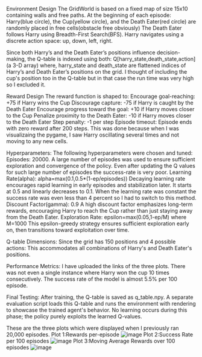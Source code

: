 Environment Design
The GridWorld is based on a fixed map of size 15x10 containing walls and free paths. At the beginning of each episode:
Harry(blue circle), the Cup(yellow circle), and the Death Eater(red circle) are randomly placed in free cells(obstacle free obviously)
The Death Eater follows Harry using Breadth-First Search(BFS).
Harry navigates using a discrete action space: up, down, left, right.

Since both Harry’s and the Death Eater’s positions influence decision-making, the Q-table is indexed using both:
Q[harry_state,death_state,action] (a 3-D array)
where, harry_state and death_state are flattened indices of Harry’s and Death Eater’s positions on the grid.
I thought of including the cup's position too in the Q-table but in that case the run time was very high so I excluded it. 

Reward Design
The reward function is shaped to:
Encourage goal-reaching: +75 if Harry wins the Cup
Discourage capture: -75 if Harry is caught by the Death Eater
Encourage progress toward the goal: +10 if Harry moves closer to the Cup
Penalize proximity to the Death Eater: -10 if Harry moves closer to the Death Eater
Step penalty: -1 per step
Episode timeout: Episode ends with zero reward after 200 steps. This was done because when I was visualizaing the pygame, I saw Harry oscillating several times and not moving to any new cells.

Hyperparameters:
The following hyperparameters were chosen and tuned:
Episodes: 20000. A large number of episodes was used to ensure sufficient exploration and convergence of the policy. Even after updating the Q values for such large number of episodes the success-rate is very poor. 
Learning Rate(alpha): alpha=max(0.1,0.5*(1-ep/episodes))
Decaying learning rate encourages rapid learning in early episodes and stabilization later. It starts at 0.5 and linearly decreases to 0.1. When the learning rate was constant the success rate was even less than 4 percent so I had to switch to this method.
Discount Factor(gamma): 0.9
A high discount factor emphasizes long-term rewards, encouraging Harry to reach the Cup rather than just staying away from the Death Eater.
Exploration Rate: epsilon=max(0.05,1-ep/M) where M=1000
This epsilon-greedy strategy ensures sufficient exploration early on, then transitions toward exploitation over time.

Q-table Dimensions:
Since the grid has 150 positions and 4 possible actions: This accommodates all combinations of Harry's and Death Eater's positions.

Performance Metrics:
I have uploaded the links of the three plots. 
There was not even a single instance where Harry won the cup 10 times consecutively. 
The success rate of the model is almost 5.5% per 100 episode.

Final Testing:
After training, the Q-table is saved as q_table.npy. A separate evaluation script loads this Q-table and runs the environment with rendering to showcase the trained agent's behavior. No learning occurs during this phase; the policy purely exploits the learned Q-values.

These are the three plots which were displayed when I previously ran 20,000 episodes.
Plot 1:Rewards per-episode
![image](https://github.com/user-attachments/assets/7eb38691-1ecf-416e-a62a-dc7657f7bfed)
Plot 2:Success Rate per 100 episodes
![image](https://github.com/user-attachments/assets/615c3f6b-69f4-4a21-b9a7-74258d15ab28)
Plot 3:Moving Average Rewards over 100 episodes
![image](https://github.com/user-attachments/assets/1d9c2e71-dc8f-476d-87d8-b3c1f0745cb8)
